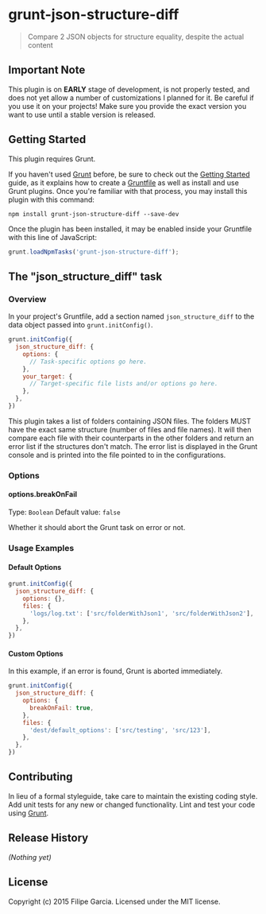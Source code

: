 # grunt-json-structure-diff

> Compare 2 JSON objects for structure equality, despite the actual content

## Important Note
This plugin is on **EARLY** stage of development, is not properly tested, and does not yet allow a number of customizations I planned for it.
Be careful if you use it on your projects! Make sure you provide the exact version you want to use until a stable version is released.

## Getting Started
This plugin requires Grunt.

If you haven't used [Grunt](http://gruntjs.com/) before, be sure to check out the [Getting Started](http://gruntjs.com/getting-started) guide, as it explains how to create a [Gruntfile](http://gruntjs.com/sample-gruntfile) as well as install and use Grunt plugins. Once you're familiar with that process, you may install this plugin with this command:

```shell
npm install grunt-json-structure-diff --save-dev
```

Once the plugin has been installed, it may be enabled inside your Gruntfile with this line of JavaScript:

```js
grunt.loadNpmTasks('grunt-json-structure-diff');
```

## The "json_structure_diff" task

### Overview
In your project's Gruntfile, add a section named `json_structure_diff` to the data object passed into `grunt.initConfig()`.

```js
grunt.initConfig({
  json_structure_diff: {
    options: {
      // Task-specific options go here.
    },
    your_target: {
      // Target-specific file lists and/or options go here.
    },
  },
})
```

This plugin takes a list of folders containing JSON files. The folders MUST have the exact same structure (number of files and file names).
It will then compare each file with their counterparts in the other folders and return an error list if the structures don't match. The
error list is displayed in the Grunt console and is printed into the file pointed to in the configurations.

### Options

#### options.breakOnFail
Type: `Boolean`
Default value: `false`

Whether it should abort the Grunt task on error or not.

### Usage Examples

#### Default Options

```js
grunt.initConfig({
  json_structure_diff: {
    options: {},
    files: {
      'logs/log.txt': ['src/folderWithJson1', 'src/folderWithJson2'],
    },
  },
})
```

#### Custom Options
In this example, if an error is found, Grunt is aborted immediately.

```js
grunt.initConfig({
  json_structure_diff: {
    options: {
      breakOnFail: true,
    },
    files: {
      'dest/default_options': ['src/testing', 'src/123'],
    },
  },
})
```

## Contributing
In lieu of a formal styleguide, take care to maintain the existing coding style. Add unit tests for any new or changed functionality. Lint and test your code using [Grunt](http://gruntjs.com/).

## Release History
_(Nothing yet)_

## License
Copyright (c) 2015 Filipe Garcia. Licensed under the MIT license.
